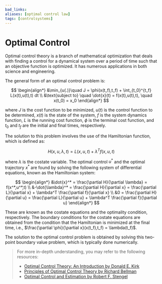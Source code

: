 ```yaml
---
bad_links: 
aliases: [optimal control law]
tags: [controlsystems]
---
```

# Optimal Control

Optimal control theory is a branch of mathematical optimization that deals with finding a control for a dynamical system over a period of time such that an objective function is optimized. It has numerous applications in both science and engineering.

The general form of an optimal control problem is:

$$
\begin{align*}
&\min_{u(.)}\quad J = \phi(x(t_f),t_f) + \int_{t_0}^{t_f} L(x(t),u(t),t) dt \\
&\text{subject to} \quad \dot{x}(t) = f(x(t),u(t),t), \quad x(t_0) = x_0
\end{align*}
$$

where $J$ is the cost function to be minimized, $u(t)$ is the control function to be determined, $x(t)$ is the state of the system, $f$ is the system dynamics function, $L$ is the running cost function, $\phi$ is the terminal cost function, and $t_0$ and $t_f$ are the initial and final times, respectively.

The solution to this problem involves the use of the Hamiltonian function, which is defined as:

$$
H(x,u,\lambda,t) = L(x,u,t) + \lambda^T f(x,u,t)
$$

where $\lambda$ is the costate variable. The optimal control $u^*$ and the optimal trajectory $x^*$ are found by solving the following system of differential equations, known as the Hamiltonian system:

$$
\begin{align*}
&\dot{x}^* = \frac{\partial H}{\partial \lambda} = f(x^*,u^*,t) \\
&-\dot{\lambda}^* = \frac{\partial H}{\partial x} = \frac{\partial L}{\partial x} + \lambda^T \frac{\partial f}{\partial x} \\
&0 = \frac{\partial H}{\partial u} = \frac{\partial L}{\partial u} + \lambda^T \frac{\partial f}{\partial u}
\end{align*}
$$

These are known as the costate equations and the optimality condition, respectively. The boundary conditions for the costate equations are obtained from the condition that the Hamiltonian is minimized at the final time, i.e., $\frac{\partial \phi}{\partial x}(x(t_f),t_f) = \lambda(t_f)$.

The solution to the optimal control problem is obtained by solving this two-point boundary value problem, which is typically done numerically.

> For more in-depth understanding, you may refer to the following resources:
> - [Optimal Control Theory: An Introduction by Donald E. Kirk](https://www.google.com/search?q=Optimal+Control+Theory%3A+An+Introduction+by+Donald+E.+Kirk)
> - [Principles of Optimal Control Theory by Richard Bellman](https://www.google.com/search?q=Principles+of+Optimal+Control+Theory+by+Richard+Bellman)
> - [Optimal Control and Estimation by Robert F. Stengel](https://www.google.com/search?q=Optimal+Control+and+Estimation+by+Robert+F.+Stengel)